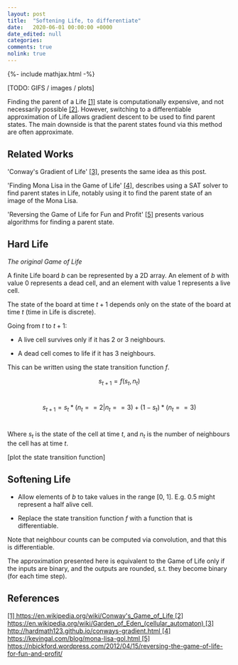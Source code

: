 ```yaml
---
layout: post
title:  "Softening Life, to differentiate"
date:   2020-06-01 00:00:00 +0000
date_edited: null
categories:
comments: true
nolink: true
---
```

{%- include mathjax.html -%}

[TODO: GIFS / images / plots]

Finding the parent of a Life [[1]](#wiki) state is computationally expensive, and not necessarily possible [[2]](#eden).
However, switching to a differentiable approximation of Life
allows gradient descent to be used to find parent states.
The main downside is that the parent states found via this method are often approximate.


## Related Works

'Conway's Gradient of Life' [[3]](#hardmath123), presents the same idea as this post.

'Finding Mona Lisa in the Game of Life' [[4]](#kevingal), describes using a SAT solver to find parent states in Life, notably using it to find the parent state of an image of the Mona Lisa.

'Reversing the Game of Life for Fun and Profit' [[5]](#nbickford) presents various algorithms for finding a parent state.


## Hard Life

*The original Game of Life*

A finite Life board $b$ can be represented by a 2D array. An element of $b$ with value 0 represents a dead cell, 
and an element with value 1 represents a live cell.

The state of the board at time $t+1$ depends only on the state of the board at time $t$ (time in Life is discrete).

Going from $t$ to $t+1$:

- A live cell survives only if it has 2 or 3 neighbours. 
    
- A dead cell comes to life if it has 3 neighbours.

This can be written using the state transition function $f$.

$$ s_{t+1} = f(s_t, n_t) $$
<br/>

$$ s_{t+1} = s_t * (n_t == 2 | n_t == 3) + (1 - s_t) * (n_t == 3) $$
<br/>

Where $s_t$ is the state of the cell at time $t$, and $n_t$ is the number of neighbours the cell has at time $t$.

[plot the state transition function]

## Softening Life

- Allow elements of $b$ to take values in the range [0, 1]. E.g. 0.5 might represent a half alive cell.

- Replace the state transition function $f$ with a function that is differentiable.

Note that neighbour counts can be computed via convolution, and that this is differentiable.


The approximation presented here is equivalent to the Game of Life only if the inputs are 
binary, and the outputs are rounded, s.t. they become binary (for each time step).




## References

<a id="wiki" href="https://en.wikipedia.org/wiki/Conway%27s_Game_of_Life">
[1] https://en.wikipedia.org/wiki/Conway's_Game_of_Life
</a>

<a id='eden' href='https://en.wikipedia.org/wiki/Garden_of_Eden_(cellular_automaton)'>
[2] https://en.wikipedia.org/wiki/Garden_of_Eden_(cellular_automaton)
</a>

<a id="hardmath123" href="http://hardmath123.github.io/conways-gradient.html ">
[3] http://hardmath123.github.io/conways-gradient.html
</a>

<a id="kevingal" href="https://kevingal.com/blog/mona-lisa-gol.html">
[4] https://kevingal.com/blog/mona-lisa-gol.html
</a>

<a id="nbickford" href="https://nbickford.wordpress.com/2012/04/15/reversing-the-game-of-life-for-fun-and-profit/">
[5] https://nbickford.wordpress.com/2012/04/15/reversing-the-game-of-life-for-fun-and-profit/
</a>
